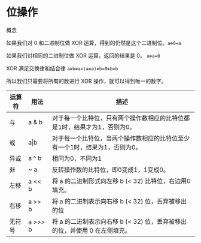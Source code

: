 # 位操作

概念

如果我们对 0 和二进制位做 XOR 运算，得到的仍然是这个二进制位。`a⊕0=a`

如果我们对相同的二进制位做 XOR 运算，返回的结果是 0。  `a⊕a=0`

XOR 满足交换律和结合律 `a⊕b⊕a=(a⊕a)⊕b=0⊕b=b`

所以我们只需要将所有的数进行 XOR 操作，就可以得到唯一的数字。

| 运算符 | 用法    | 描述                                                         |
| ------ | ------- | ------------------------------------------------------------ |
| 与     | a & b   | 对于每一个比特位，只有两个操作数相应的比特位都是1时，结果才为1，否则为0。 |
| 或     | a\|b    | 对于每一个比特位，当两个操作数相应的比特位至少有一个1时，结果为1，否则为0。 |
| 异或   | a ^ b   | 相同为0，不同为1                                             |
| 非     | ~ a     | 反转操作数的比特位，即0变成1，1变成0。                       |
| 左移   | a << b  | 将 a 的二进制形式向左移 b (< 32) 比特位，右边用0填充。   |
| 右移   | a >> b  | 将 a 的二进制表示向右移 b (< 32) 位，丢弃被移出的位        |
| 无符号 | a >>> b | 将 a 的二进制表示向右移 b (< 32) 位，丢弃被移出的位，并使用 0 在左侧填充。 |
